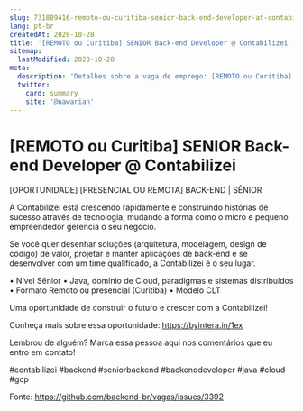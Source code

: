 ```yaml
---
slug: 731809416-remoto-ou-curitiba-senior-back-end-developer-at-contabilizei
lang: pt-br
createdAt: 2020-10-28
title: '[REMOTO ou Curitiba] SENIOR Back-end Developer @ Contabilizei - Vaga de Emprego'
sitemap:
  lastModified: 2020-10-28
meta:
  description: 'Detalhes sobre a vaga de emprego: [REMOTO ou Curitiba] SENIOR Back-end Developer @ Contabilizei'
  twitter:
    card: summary
    site: '@nawarian'
---
```


# [REMOTO ou Curitiba] SENIOR Back-end Developer @ Contabilizei

[OPORTUNIDADE] [PRESENCIAL OU REMOTA] BACK-END | SÊNIOR

A Contabilizei está crescendo rapidamente e construindo histórias de sucesso através de tecnologia, mudando a forma como o micro e pequeno empreendedor gerencia o seu negócio.


Se você quer desenhar soluções (arquitetura, modelagem, design de código) de valor, projetar e manter aplicações de back-end e se desenvolver com um time qualificado, a Contabilizei é o seu lugar.

• Nível Sênior
• Java, domínio de Cloud, paradigmas e sistemas distribuídos
• Formato Remoto ou presencial (Curitiba)
• Modelo CLT

Uma oportunidade de construir o futuro e crescer com a Contabilizei!

Conheça mais sobre essa oportunidade: https://byintera.in/1ex


Lembrou de alguém? Marca essa pessoa aqui nos comentários que eu entro em contato!

#contabilizei #backend #seniorbackend #backenddeveloper #java #cloud #gcp 

Fonte: https://github.com/backend-br/vagas/issues/3392